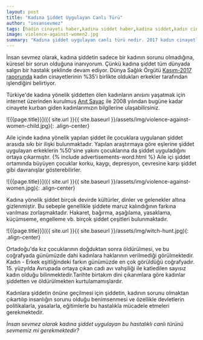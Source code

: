 ```yaml
---
layout: post
title: "Kadına Şiddet Uygulayan Canlı Türü"
author: "insansevmez"
tags: [hadin cinayeti haber,kadina siddet haber,kadina siddet,kadın cinayeti,kadina siddetin nedenleri,kadin cinayetleri sayac,anıt sayac,cadı avi,insansevmez]
image: violence-against-women2.jpg
summary: "Kadına şiddet uygulayan canlı türü nedir. 2017 kadın cinayetleri raporu. Kadın cinayetlerinin sebepleri nelerdir. Aile içi şiddetin çocuklar üzerindeki etkileri."
---
```


İnsan sevmez olarak, kadına şiddetin sadece bir kadının sorunu olmadığına, küresel bir sorun olduğuna inanıyorum. Çünkü kadına şiddet tüm dünyada salgın bir hastalık şeklinde devam ediyor. Dünya Sağlık Örgütü [Kasım-2017 raporunda](http://www.who.int/mediacentre/factsheets/fs239/en/) kadın cinayetlerinin %35'i birlikte oldukları erkekler tarafından işlendiğini belirtiyor.

Türkiye'de kadına yönelik şiddetten ölen kadınların anısını yaşatmak için internet üzerinden kurulmuş [Anıt Sayaç](http://anitsayac.com/?year=2017) ile 2008 yılından bugüne kadar cinayete kurban giden kadınlarımızın bilgilerine ulaşabilirsiniz. 

![{{page.title}}]({{ site.url }}{{ site.baseurl }}/assets/img/violence-against-women-child.jpg){: .align-center}

Aile içinde kadına yönelik yapılan şiddet ile çocuklara uygulanan şiddet arasıda sıkı bir ilişki bulunmaktadır. Yapılan araştırmaya göre eşlerine şiddet uygulayan erkeklerin %50'sine yakını çocuklarına da şiddet uyguladığını ortaya çıkarmıştır. {% include advertisements-word.html %} Aile içi şiddet ortamında büyüyen çocuklar korku, kaygı, depresyon, çevresine karşı şiddet gibi davranışlar gösterebilirler.

![{{page.title}}]({{ site.url }}{{ site.baseurl }}/assets/img/violence-against-women.jpg){: .align-center}

Kadına yönelik şiddet birçok devirde kültürler, dinler ve gelenekler altına gizlenmiştir. Bu sebeple genellikle şiddete maruz kalındığının farkına varılması zorlaşmaktadır. Hakaret, bağırma, aşağılama, yasaklama, küçümseme, engelleme vb. birçok şiddet çeşitleri bulunmaktadır.

![{{page.title}}]({{ site.url }}{{ site.baseurl }}/assets/img/witch-hunt.jpg){: .align-center}

Ortadoğu'da kız çocuklarının doğduktan sonra öldürülmesi, ve bu coğrafyada günümüzde dahi kadınlara haklarının verilmediği görülmektedir. Kadın - Erkek eşitliğindeki farkın günümüzde en çok görüldüğü coğrafyadır. 15. yüzyılda Avrupada ortaya çıkan cadı avı vahşiliği ile katledilen sayısız kadın olduğu bilinmektedir.Tarihte birtakım dini çıkarımlara göre kadınlar şiddetten ve öldürülmekten kurtulamamışlardır.

Kadınlara şiddetin önüne geçilmesi için şiddetin, kadının sorunu olmaktan çıkartılıp insanlığın sorunu olduğu benimsenmesi ve özellikle devletlerin politikalarla, yasalarla, eğitimlerle bu hastalıkla mücadele etmeleri gerekmektedir. 

*İnsan sevmez olarak kadına şiddet uygulayan bu hastalıklı canlı türünü sevmemiz mi gerekmektedir?*   
